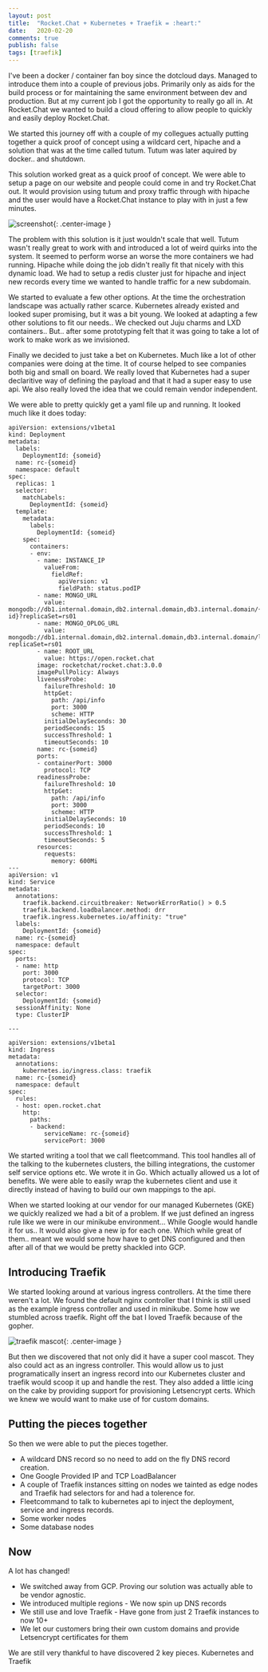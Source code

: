 ```yaml
---
layout: post
title:  "Rocket.Chat + Kubernetes + Traefik = :heart:"
date:   2020-02-20
comments: true
publish: false
tags: [traefik]
---
```


I've been a docker / container fan boy since the dotcloud days.  Managed to introduce them into a couple of previous jobs. Primarily only as aids for the build process or for maintaining the same environment between dev and production. But at my current job I got the opportunity to really go all in. At Rocket.Chat we wanted to build a cloud offering to allow people to quickly and easily deploy Rocket.Chat.

We started this journey off with a couple of my collegues actually putting together a quick proof of concept using a wildcard cert, hipache and a solution that was at the time called tutum.  Tutum was later aquired by docker.. and shutdown.

This solution worked great as a quick proof of concept.  We were able to setup a page on our website and people could come in and try Rocket.Chat out. It would provision using tutum and proxy traffic through with hipache and the user would have a Rocket.Chat instance to play with in just a few minutes.

![screenshot](/images/2020-02-20/deploy.png){: .center-image }

The problem with this solution is it just wouldn't scale that well. Tutum wasn't really great to work with and introduced a lot of weird quirks into the system. It seemed to perform worse an worse the more containers we had running.  Hipache while doing the job didn't really fit that nicely with this dynamic load.  We had to setup a redis cluster just for hipache and inject new records every time we wanted to handle traffic for a new subdomain.

We started to evaluate a few other options.  At the time the orchestration landscape was actually rather scarce. Kubernetes already existed and looked super promising, but it was a bit young.  We looked at adapting a few other solutions to fit our needs.. We checked out Juju charms and LXD containers.. But.. after some prototyping felt that it was going to take a lot of work to make work as we invisioned.

Finally we decided to just take a bet on Kubernetes. Much like a lot of other companies were doing at the time.  It of course helped to see companies both big and small on board.  We really loved that Kubernetes had a super declaritive way of defining the payload and that it had a super easy to use api. We also really loved the idea that we could remain vendor independent.

We were able to pretty quickly get a yaml file up and running.  It looked much like it does today:

```
apiVersion: extensions/v1beta1
kind: Deployment
metadata:
  labels:
    DeploymentId: {someid}
  name: rc-{someid}
  namespace: default
spec:
  replicas: 1
  selector:
    matchLabels:
      DeploymentId: {someid}
  template:
    metadata:
      labels:
        DeploymentId: {someid}
    spec:
      containers:
      - env:
        - name: INSTANCE_IP
          valueFrom:
            fieldRef:
              apiVersion: v1
              fieldPath: status.podIP
        - name: MONGO_URL
          value: mongodb://db1.internal.domain,db2.internal.domain,db3.internal.domain/{some id}?replicaSet=rs01
        - name: MONGO_OPLOG_URL
          value: mongodb://db1.internal.domain,db2.internal.domain,db3.internal.domain/local?replicaSet=rs01
        - name: ROOT_URL
          value: https://open.rocket.chat
        image: rocketchat/rocket.chat:3.0.0
        imagePullPolicy: Always
        livenessProbe:
          failureThreshold: 10
          httpGet:
            path: /api/info
            port: 3000
            scheme: HTTP
          initialDelaySeconds: 30
          periodSeconds: 15
          successThreshold: 1
          timeoutSeconds: 10
        name: rc-{someid}
        ports:
        - containerPort: 3000
          protocol: TCP
        readinessProbe:
          failureThreshold: 10
          httpGet:
            path: /api/info
            port: 3000
            scheme: HTTP
          initialDelaySeconds: 10
          periodSeconds: 10
          successThreshold: 1
          timeoutSeconds: 5
        resources:
          requests:
            memory: 600Mi
---
apiVersion: v1
kind: Service
metadata:
  annotations:
    traefik.backend.circuitbreaker: NetworkErrorRatio() > 0.5
    traefik.backend.loadbalancer.method: drr
    traefik.ingress.kubernetes.io/affinity: "true"
  labels:
    DeploymentId: {someid}
  name: rc-{someid}
  namespace: default
spec:
  ports:
  - name: http
    port: 3000
    protocol: TCP
    targetPort: 3000
  selector:
    DeploymentId: {someid}
  sessionAffinity: None
  type: ClusterIP

---

apiVersion: extensions/v1beta1
kind: Ingress
metadata:
  annotations:
    kubernetes.io/ingress.class: traefik
  name: rc-{someid}
  namespace: default
spec:
  rules:
  - host: open.rocket.chat
    http:
      paths:
      - backend:
          serviceName: rc-{someid}
          servicePort: 3000

```

We started writing a tool that we call fleetcommand.  This tool handles all of the talking to the kubernetes clusters, the billing integrations, the customer self service options etc.  We wrote it in Go. Which actually allowed us a lot of benefits.  We were able to easily wrap the kubernetes client and use it directly instead of having to build our own mappings to the api.

When we started looking at our vendor for our managed Kubernetes (GKE) we quickly realized we had a bit of a problem. If we just defined an ingress rule like we were in our minikube environment... While Google would handle it for us.. It would also give a new ip for each one. Which while great of them.. meant we would some how have to get DNS configured and then after all of that we would be pretty shackled into GCP.

## Introducing Traefik

We started looking around at various ingress controllers. At the time there weren't a lot. We found the default nginx controller that I think is still used as the example ingress controller and used in minikube.  Some how we stumbled across traefik.  Right off the bat I loved Traefik because of the gopher. 

![traefik mascot](https://github.com/containous/traefik/raw/master/docs/content/assets/img/traefik.logo.png){: .center-image }

But then we discovered that not only did it have a super cool mascot.  They also could act as an ingress controller. This would allow us to just programatically insert an ingress record into our Kubernetes cluster and traefik would scoop it up and handle the rest.  They also added a little icing on the cake by providing support for provisioning Letsencrypt certs.  Which we knew we would want to make use of for custom domains.

## Putting the pieces together

So then we were able to put the pieces together. 

* A wildcard DNS record so no need to add on the fly DNS record creation.
* One Google Provided IP and TCP LoadBalancer
* A couple of Traefik instances sitting on nodes we tainted as edge nodes and Traefik had selectors for and had a tolerence for.
* Fleetcommand to talk to kubernetes api to inject the deployment, service and ingress records.
* Some worker nodes
* Some database nodes

## Now

A lot has changed! 
* We switched away from GCP. Proving our solution was actually able to be vendor agnostic.
* We introduced multiple regions - We now spin up DNS records
* We still use and love Traefik - Have gone from just 2 Traefik instances to now 10+
* We let our customers bring their own custom domains and provide Letsencrypt certificates for them

We are still very thankful to have discovered 2 key pieces. Kubernetes and Traefik
